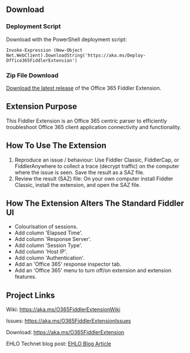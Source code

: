 ## Download

### Deployment Script
Download with the PowerShell deployment script: 

`Invoke-Expression (New-Object Net.WebClient).DownloadString('https://aka.ms/Deploy-Office365FiddlerExtension')`
### Zip File Download
<a href="https://aka.ms/O365FiddlerExtensionUpdateUrl" target="_blank">Download the latest release</a> of the Office 365 Fiddler Extension.

## Extension Purpose
This Fiddler Extension is an Office 365 centric parser to efficiently troubleshoot Office 365 client application connectivity and functionality.

## How To Use The Extension
1. Reproduce an issue / behaviour: Use Fiddler Classic, FiddlerCap, or FiddlerAnywhere to collect a trace (decrypt traffic) on the computer where the issue is seen. Save the result as a SAZ file.
2. Review the result (SAZ) file: On your own computer install Fiddler Classic, install the extension, and open the SAZ file.

## How The Extension Alters The Standard Fiddler UI

* Colourisation of sessions.
* Add column 'Elapsed Time'.
* Add column 'Response Server'.
* Add column 'Session Type'.
* Add column 'Host IP'.
* Add column 'Authentication'.
* Add an 'Office 365' response inspector tab.
* Add an 'Office 365' menu to turn off/on extension and extension features.

## Project Links

Wiki: <a href="https://aka.ms/O365FiddlerExtensionWiki" target="_blank">https://aka.ms/O365FiddlerExtensionWiki</a>

Issues: <a href="https://aka.ms/O365FiddlerExtensionIssues" target="_blank">https://aka.ms/O365FiddlerExtensionIssues</a>

Download: <a href="https://aka.ms/O365FiddlerExtension" target="_blank">https://aka.ms/O365FiddlerExtension</a>

EHLO Technet blog post: <a href="https://techcommunity.microsoft.com/t5/exchange-team-blog/introducing-the-exchange-online-fiddler-extension/ba-p/608788" target="_blank">EHLO Blog Article</a>
